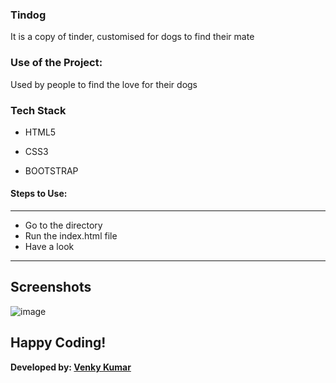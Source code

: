 ### Tindog
It is a copy of tinder, customised for dogs to find their mate

### Use of the Project:
Used by people to find the love for their dogs

### Tech Stack
* HTML5

* CSS3

* BOOTSTRAP


#### Steps to Use:

---
- Go to the directory
- Run the index.html file
- Have a look 

---

## Screenshots 
![image](https://user-images.githubusercontent.com/81305824/125517278-e6dc9bb3-4db9-4d99-9efd-920447ed0513.png)

## Happy Coding!

<strong>Developed by: <a href="https://github.com/BoddepallyVenkatesh06">Venky Kumar</a>